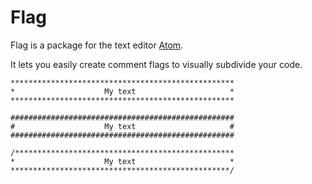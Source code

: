# Flag

Flag is a package for the text editor [Atom](https://atom.io/).

It lets you easily create comment flags to visually subdivide your code.

```
**************************************************
*                    My text                     *
**************************************************

##################################################
#                    My text                     #
##################################################

/*************************************************
*                    My text                     *
*************************************************/
```
